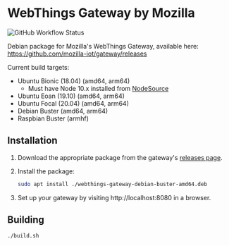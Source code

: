 # WebThings Gateway by Mozilla

![GitHub Workflow Status](https://img.shields.io/github/workflow/status/mozilla-iot/gateway-deb/Build)

Debian package for Mozilla's WebThings Gateway, available here: https://github.com/mozilla-iot/gateway/releases

Current build targets:
* Ubuntu Bionic (18.04) (amd64, arm64)
    * Must have Node 10.x installed from [NodeSource](https://github.com/nodesource/distributions/blob/master/README.md#deb)
* Ubuntu Eoan (19.10) (amd64, arm64)
* Ubuntu Focal (20.04) (amd64, arm64)
* Debian Buster (amd64, arm64)
* Raspbian Buster (armhf)

## Installation

1. Download the appropriate package from the gateway's [releases page](https://github.com/mozilla-iot/gateway/releases).
2. Install the package:

    ```sh
    sudo apt install ./webthings-gateway-debian-buster-amd64.deb
    ```

3. Set up your gateway by visiting http://localhost:8080 in a browser.

## Building

```sh
./build.sh
```
